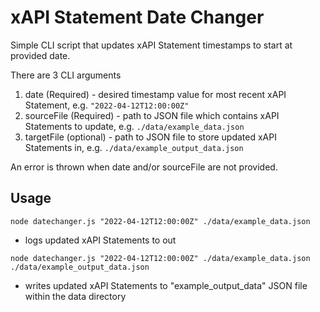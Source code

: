 # xAPI Statement Date Changer

Simple CLI script that updates xAPI Statement timestamps to start at provided date.

There are 3 CLI arguments
1. date (Required) - desired timestamp value for most recent xAPI Statement, e.g. `"2022-04-12T12:00:00Z"`
2. sourceFile (Required) - path to JSON file which contains xAPI Statements to update, e.g. `./data/example_data.json`
3. targetFile (optional) - path to JSON file to store updated xAPI Statements in, e.g. `./data/example_output_data.json`

An error is thrown when date and/or sourceFile are not provided.

## Usage

`node datechanger.js "2022-04-12T12:00:00Z" ./data/example_data.json`

- logs updated xAPI Statements to out

`node datechanger.js "2022-04-12T12:00:00Z" ./data/example_data.json ./data/example_output_data.json`

- writes updated xAPI Statements to "example_output_data" JSON file within the data directory
